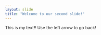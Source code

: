 ```yaml
---
layout: slide
title: "Welcome to our second slide!"
---
```

This is my text!!
Use the left arrow to go back!

